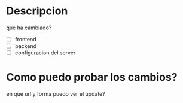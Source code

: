 # Descripcion
que ha cambiado?

- [ ] frontend
- [ ] backend
- [ ] configuracion del server

# Como puedo probar los cambios?
en que url y forma puedo ver el update?
